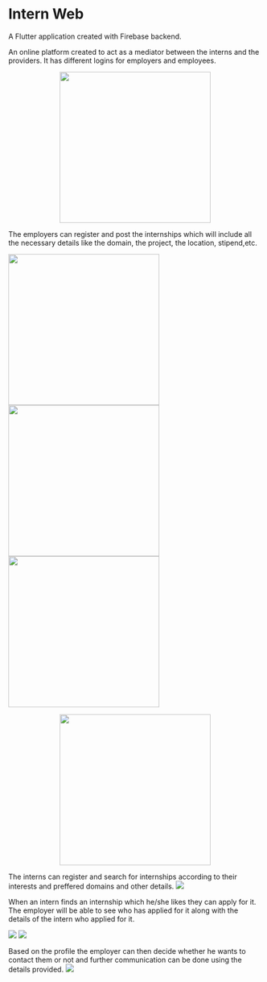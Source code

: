 # Intern Web

A Flutter application created with Firebase backend. 


An online platform created to act as a mediator between the interns and the providers. It has different logins for employers and employees. 

<p align ="center">
<img src= "https://user-images.githubusercontent.com/87608856/185749259-3284b3f9-ccab-4bb3-a23e-c9a5641157ce.jpeg" width = "300">
</p>

The employers can register and post the internships which will include all the necessary details like the domain, the project, the location, stipend,etc. 

<img  src ="https://user-images.githubusercontent.com/87608856/185750598-a4f584c4-a156-4e15-baa4-6f61028070f5.jpeg" width = "300">       <img src="https://user-images.githubusercontent.com/87608856/185750614-be399823-5358-4124-84c8-79f7bd83bf3b.jpeg" width = "300">     <img src="https://user-images.githubusercontent.com/87608856/185750838-710f9504-2274-461f-b667-0b7f773eaabe.jpeg" width = "300">


<p align ="center">

<img src ="https://user-images.githubusercontent.com/87608856/185750667-9cbb0b6a-1cda-4ff4-8043-51fbb1c87f07.jpeg" width = "300">
</p>

The interns can register and search for internships according to their interests and preffered domains and other details.
<img src= "https://user-images.githubusercontent.com/87608856/185751212-c23d13d7-7707-4e23-bbd0-7ed387afba4c.jpeg">



When an intern finds an internship which he/she likes they can apply for it. The employer will be able to see who has applied for it along with the details of the intern who applied for it.

<img src="https://user-images.githubusercontent.com/87608856/185751037-77898f62-a9ce-4fd7-b794-8a0274bdfdb3.jpeg">      <img src="https://user-images.githubusercontent.com/87608856/185751075-42858f72-67a4-453c-aae9-93e09af91e27.jpeg">


Based on the profile the employer can then decide whether he wants to contact them or not and further communication can be done using the details provided.
<img src="https://user-images.githubusercontent.com/87608856/185751215-082c7657-22d5-4f32-bee2-65ab1d73db2d.jpeg">

